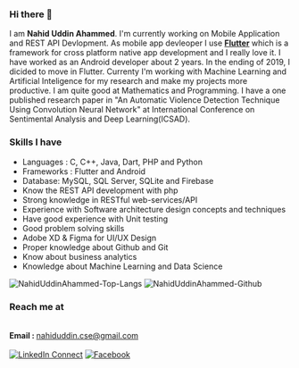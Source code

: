 ### Hi there 👋

I am <strong>Nahid Uddin Ahammed</strong>. I'm currently working on Mobile Application and REST API Devlopment. As mobile app devleoper I use <strong>[Flutter](https://flutter.dev/)</strong> which is a framework for cross platform native app development and I really love it. 
I have worked as an Android developer about 2 years. In the ending of 2019, I dicided to move in Flutter.
Currenty I'm working with Machine Learning and Artificial Inteligence for my research and make my projects more productive. I am quite good at Mathematics and Programming. I have a one published research paper in "An Automatic Violence Detection Technique Using Convolution Neural Network" at International Conference on Sentimental Analysis and Deep Learning(ICSAD).

### Skills I have
- Languages : C, C++, Java, Dart, PHP and Python
- Frameworks : Flutter and Android
- Database: MySQL, SQL Server, SQLite and Firebase
- Know the REST API development with php
- Strong knowledge in RESTful web-services/API
- Experience with Software architecture design concepts and techniques
- Have good experience with Unit testing
- Good problem solving skills
- Adobe XD & Figma for UI/UX Design
- Proper knowledge about Github and Git
- Know about business analytics
- Knowledge about Machine Learning and Data Science

<p align="left"> <img src="https://github-readme-stats.vercel.app/api/top-langs/?username=nahiduddinahammed&layout=compact" alt="NahidUddinAhammed-Top-Langs" /> <img src="https://github-readme-stats.vercel.app/api?username=nahiduddinahammed&show_icons=true" alt="NahidUddinAhammed-Github" /> </h1>

### Reach me at
<br><strong>Email : </strong> nahiduddin.cse@gmail.com<br><br>[![LinkedIn Connect](https://img.shields.io/badge/%20-Connect-black?color=14171A&labelColor=212121&logo=linkedin&logoColor=ffffff)](https://www.linkedin.com/in/nahid-uddin-ahammed-897157137/)&#9;[![Facebook](https://img.shields.io/badge/%20-Follow-black?color=14171A&labelColor=050404&logo=facebook&logoColor=ffffff)](https://www.facebook.com/nahid.uddin.ahammed/)
